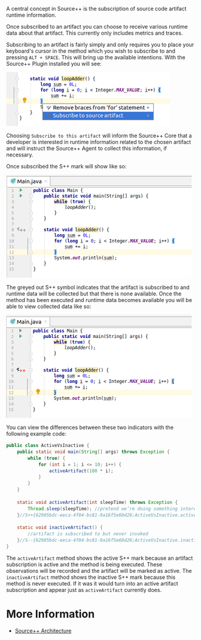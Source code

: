 A central concept in Source++ is the subscription of source code artifact runtime information.

Once subscribed to an artifact you can choose to receive various runtime data about that artifact.
This currently only includes metrics and traces.

Subscribing to an artifact is fairly simply and only requires you to place your keyboard's cursor
in the method which you wish to subscribe to and pressing `ALT + SPACE`. This will bring up the available intentions.
With the Source++ Plugin installed you will see:

![](../../images/plugin/Subscribe%20To%20Artifact.png)

Choosing `Subscribe to this artifact` will inform the Source++ Core that a developer is interested in runtime
information related to the chosen artifact and will instruct the Source++ Agent to collect this information, if necessary.

Once subscribed the S++ mark will show like so:

![](../../images/plugin/Subscribed%20Artifact.png)

The greyed out S++ symbol indicates that the artifact is subscribed to and runtime data will be collected but that there is none available. 
Once the method has been executed and runtime data becomes available you will be able to view collected data like so:

![](../../images/plugin/Active%20Artifact.png)

You can view the differences between these two indicators with the following example code:

```java
public class ActiveVsInactive {
    public static void main(String[] args) throws Exception {
        while (true) {
            for (int i = 1; i <= 10; i++) {
                activeArtifact(100 * i);
            }
        }
    }

    static void activeArtifact(int sleepTime) throws Exception {
        Thread.sleep(sleepTime); //pretend we’re doing something interesting
    }//S++{62905bdc-eeca-4f04-bc81-9a16f5e60d28;ActiveVsInactive.activeArtifact(int);10}

    static void inactiveArtifact() {
        //artifact is subscribed to but never invoked
    }//S--{62905bdc-eeca-4f04-bc81-9a16f5e60d28;ActiveVsInactive.inactiveArtifact();14}
}
```

The `activeArtifact` method shows the active S++ mark because an artifact subscription is active and the method is being executed. These observations will be recorded and the artifact will be marked as active. The `inactiveArtifact` method shows the inactive S++ mark because this method is never executed. If it was it would turn into an active artifact subscription and appear just as `activeArtifact` currently does.

# More Information

- [Source++ Architecture](../02-general/01-architecture.md)
